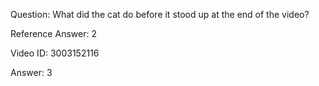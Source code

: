 Question: What did the cat do before it stood up at the end of the video?

Reference Answer: 2

Video ID: 3003152116

Answer: 3

